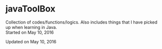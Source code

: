 # javaToolBox
Collection of codes/functions/logics. 
Also includes things that I have picked up when learning in Java.  
Started on May 10, 2016

Updated on May 10, 2016
